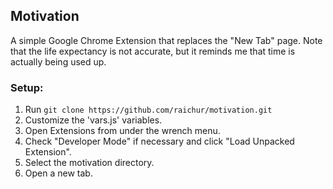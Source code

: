 ## Motivation

A simple Google Chrome Extension that replaces the "New Tab" page. Note that the life expectancy is not accurate, but it reminds me that time is actually being used up.

### Setup:

1. Run `git clone https://github.com/raichur/motivation.git`
3. Customize the 'vars.js' variables.
4. Open Extensions from under the wrench menu.
5. Check "Developer Mode" if necessary and click "Load Unpacked Extension".
6. Select the motivation directory.
7. Open a new tab.
